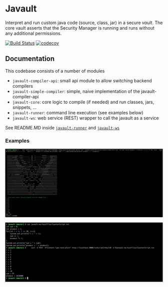 # Javault

Interpret and run custom java code (source, class, jar) in a secure _vault_. The core vault asserts that 
the Security Manager is running and runs without any additional permissions.

[![Build Status](https://travis-ci.org/dvekeman/javault.svg?branch=master)](https://travis-ci.org/dvekeman/javault)
[![codecov](https://codecov.io/gh/dvekeman/javault/branch/master/graph/badge.svg)](https://codecov.io/gh/dvekeman/javault)

## Documentation

This codebase consists of a number of modules

- ```javault-compiler-api```: small api module to allow switching backend compilers
- ```javault-simple-compiler```: simple, naive implementation of the javault-compiler-api
- ```javault-core```: core logic to compile (if needed) and run classes, jars, snippets, ...
- ```javault-runner```: command line execution (see examples below)
- ```javault-ws```: web service (REST) wrapper to call the javault as a service

See README.MD inside 
[```javault-runner```](https://github.com/dvekeman/javault/blob/master/javault-runner/README.MD) and 
[```javault-ws```](https://github.com/dvekeman/javault/blob/master/javault-ws/README.MD)

### Examples

![Alt text](https://github.com/dvekeman/javault/blob/master/doc/img/javault-runner-example1.png "Command line usage (javault-runner)")

![Alt text](https://github.com/dvekeman/javault/blob/master/doc/img/javault-ws-example1.png "Web Service usage (javault-ws)")
